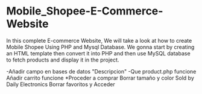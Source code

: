 # Mobile_Shopee-E-Commerce-Website
In this complete E-commerce Website, We will take a look at how to create Mobile Shopee Using PHP and Mysql Database. We gonna start by creating an HTML template then convert it into PHP and then use MySQL database to fetch products and display it in the project.

-Añadir campo en bases de datos "Descripcion"
-Que product.php funcione
    Añadir carrito funcione
    *Proceder a comprar
    Borrar tamaño y color
    Sold by Daily Electronics
    Borrar favoritos y Acceder